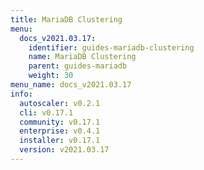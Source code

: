 ```yaml
---
title: MariaDB Clustering
menu:
  docs_v2021.03.17:
    identifier: guides-mariadb-clustering
    name: MariaDB Clustering
    parent: guides-mariadb
    weight: 30
menu_name: docs_v2021.03.17
info:
  autoscaler: v0.2.1
  cli: v0.17.1
  community: v0.17.1
  enterprise: v0.4.1
  installer: v0.17.1
  version: v2021.03.17
---
```


